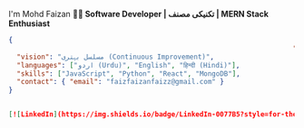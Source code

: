 I'm Mohd Faizan 
**👨‍💻 Software Developer | تکنیکی مصنف | MERN Stack Enthusiast**  

```json
{
                                                                      "نام": "محمّد فائزان",    
  "vision": "مسلسل بہتری (Continuous Improvement)",
  "languages": ["اردو (Urdu)", "English", "हिन्दी (Hindi)"],
  "skills": ["JavaScript", "Python", "React", "MongoDB"],
  "contact": { "email": "faizfaizanfaizz@gmail.com" }
}


[![LinkedIn](https://img.shields.io/badge/LinkedIn-0077B5?style=for-the-badge&logo=linkedin&logoColor=white)](https://www.linkedin.com/in/mohd-faizan-a806a828a/details/certifications/)



